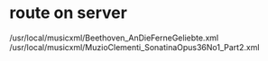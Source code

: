# route on server
/usr/local/musicxml/Beethoven_AnDieFerneGeliebte.xml
/usr/local/musicxml/MuzioClementi_SonatinaOpus36No1_Part2.xml